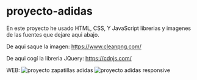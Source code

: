 # proyecto-adidas
En este proyecto he usado HTML, CSS, Y JavaScript librerias y imagenes de las fuentes que dejare aqui abajo.

De aqui saque la imagen:
https://www.cleanpng.com/

De aqui cogí la libreria JQuery:
https://cdnjs.com/

WEB:
![proyecto zapatillas adidas](https://user-images.githubusercontent.com/53599271/120626584-16e75d80-c463-11eb-9d9c-5e5efa4363e8.PNG)
![proyecto adidas responsive](https://user-images.githubusercontent.com/53599271/120626595-19e24e00-c463-11eb-982a-efdcfa001bfb.PNG)
